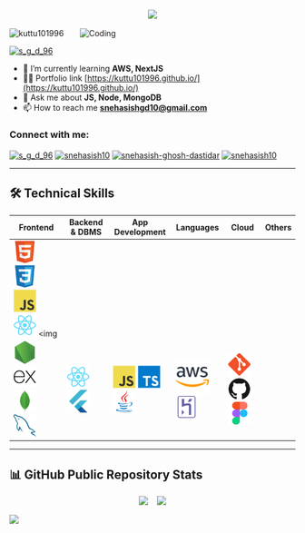<!-- <h1 align="center">Hi 👋, I'm Snehasish Ghosh Dastidar</h1> -->
<br>
<p align="center">
  <a href="https://github.com/kuttu101996"><img src="https://readme-typing-svg.herokuapp.com/?lines=Snehasish%20Ghosh%20Dastidar;A%20passionate%20backend%20developer%20from%20India;&font=Pacifico&center=true&width=750&height=55&color=58a6ff&vCenter=true&size=35%22"></a>
</p>

<img align="right" alt="Coding" width="380" src="https://cdn.dribbble.com/users/1162077/screenshots/3848914/programmer.gif" />

<p align="left"> <img src="https://komarev.com/ghpvc/?username=kuttu101996&label=Profile%20views&color=58a6ff&style=flat" alt="kuttu101996" /> </p>

<p align="left"> <a href="https://twitter.com/s_g_d_96" target="blank"><img src="https://img.shields.io/twitter/follow/s_g_d_96?logo=twitter&style=for-the-badge&color=58a6ff" alt="s_g_d_96" /></a> </p>

- 🌱 I’m currently learning **AWS, NextJS**
- 👨‍💻 Portfolio link [https://kuttu101996.github.io/](https://kuttu101996.github.io/)
- 💬 Ask me about **JS, Node, MongoDB**
- 📫 How to reach me **snehasishgd10@gmail.com**

<h3 align="left">Connect with me:</h3>
<p align="left">
  <a href="https://twitter.com/s_g_d_96" target="blank"><img align="center" src="https://raw.githubusercontent.com/rahuldkjain/github-profile-readme-generator/master/src/images/icons/Social/twitter.svg" alt="s_g_d_96" height="30" width="40" /></a>
  <a href="https://linkedin.com/in/snehasish10" target="blank"><img align="center" src="https://raw.githubusercontent.com/rahuldkjain/github-profile-readme-generator/master/src/images/icons/Social/linked-in-alt.svg" alt="snehasish10" height="30" width="40" /></a>
  <a href="https://stackoverflow.com/users/21400989/snehasish-ghosh-dastidar" target="blank"><img align="center" src="https://raw.githubusercontent.com/rahuldkjain/github-profile-readme-generator/master/src/images/icons/Social/stack-overflow.svg" alt="snehasish-ghosh-dastidar" height="30" width="40" /></a>
  <a href="https://www.leetcode.com/snehasish10" target="blank"><img align="center" src="https://raw.githubusercontent.com/rahuldkjain/github-profile-readme-generator/master/src/images/icons/Social/leet-code.svg" alt="snehasish10" height="30" width="40" /></a>
</p>

---

## 🛠 Technical Skills

| Frontend | Backend & DBMS | App Development | Languages | Cloud | Others |
| --- | --- | --- | --- | --- | --- |
| <img src="https://raw.githubusercontent.com/devicons/devicon/master/icons/html5/html5-original.svg" alt="HTML5" width="40"/> <img src="https://raw.githubusercontent.com/devicons/devicon/master/icons/css3/css3-original.svg" alt="CSS3" width="40"/> <img src="https://raw.githubusercontent.com/devicons/devicon/master/icons/javascript/javascript-original.svg" alt="JavaScript" width="40"/> <img src="https://raw.githubusercontent.com/devicons/devicon/master/icons/react/react-original.svg" alt="React" width="40"/> <img 
| <img src="https://raw.githubusercontent.com/devicons/devicon/master/icons/nodejs/nodejs-original.svg" alt="Node.js" width="40"/> <img src="https://raw.githubusercontent.com/devicons/devicon/master/icons/express/express-original.svg" alt="Express" width="40"/> <img src="https://raw.githubusercontent.com/devicons/devicon/master/icons/mongodb/mongodb-original.svg" alt="MongoDB" width="40"/> <img src="https://raw.githubusercontent.com/devicons/devicon/master/icons/mysql/mysql-original.svg" alt="MySQL" width="40"/> | <img src="https://raw.githubusercontent.com/devicons/devicon/master/icons/react/react-original.svg" alt="React Native" width="40"/> <img src="https://raw.githubusercontent.com/devicons/devicon/master/icons/flutter/flutter-original.svg" alt="Flutter" width="40"/> | <img src="https://raw.githubusercontent.com/devicons/devicon/master/icons/javascript/javascript-original.svg" alt="JS" width="40"/> <img src="https://raw.githubusercontent.com/devicons/devicon/master/icons/typescript/typescript-original.svg" alt="TS" width="40"/> <img src="https://raw.githubusercontent.com/devicons/devicon/master/icons/java/java-original.svg" alt="Java" width="40"/> | <img src="https://raw.githubusercontent.com/devicons/devicon/master/icons/amazonwebservices/amazonwebservices-original-wordmark.svg" alt="aws" width="60" height="60"/> <img src="https://raw.githubusercontent.com/devicons/devicon/master/icons/heroku/heroku-original.svg" alt="Heroku" width="40"/> | <img src="https://raw.githubusercontent.com/devicons/devicon/master/icons/git/git-original.svg" alt="Git" width="40"/> <img src="https://raw.githubusercontent.com/devicons/devicon/master/icons/github/github-original.svg" alt="GitHub" width="40"/> <img src="https://raw.githubusercontent.com/devicons/devicon/master/icons/figma/figma-original.svg" alt="Figma" width="40"/> |

---

## 📊 GitHub Public Repository Stats

<p align="center">
  <img height="180em" src="https://github-readme-stats.vercel.app/api?username=kuttu101996&show_icons=true&theme=radical" />
  &nbsp;&nbsp;
  <img height="180em" src="https://github-readme-stats.vercel.app/api/top-langs/?username=kuttu101996&layout=compact&theme=radical" />
</p>

<img src="https://github.com/BEPb/BEPb/blob/main/assets/Bottom_down.svg">

<!--src="https://raw.githubusercontent.com/devicons/devicon/master/icons/bootstrap/bootstrap-original.svg" alt="Bootstrap" width="40"/> -->
